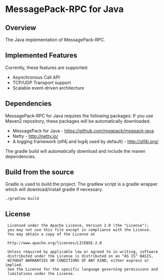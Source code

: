 MessagePack-RPC for Java
========================

## Overview

The Java implementation of MessagePack-RPC.

## Implemented Features

Currently, these features are supported:

  - Asynchronous Call API
  - TCP/UDP Transport support
  - Scalable event-driven architecture

## Dependencies

MessagePack-RPC for Java requires the following packages:
If you use Maven2 repository, these packages will be automatically downloaded.

  - MessagePack for Java - https://github.com/msgpack/msgpack-java
  - Netty - http://netty.io/
  - A logging framework (slf4j and log4j used by default) - http://slf4j.org/

The gradle build will automatically download and include the maven dependencies.

## Build from the source

Gradle is used to build the project. The gradlew script is a gradle wrapper which
will download/install gradle if necessary.

    ./gradlew build

## License

     Licensed under the Apache License, Version 2.0 (the "License");
     you may not use this file except in compliance with the License.
     You may obtain a copy of the License at

     http://www.apache.org/licenses/LICENSE-2.0

     Unless required by applicable law or agreed to in writing, software
     distributed under the License is distributed on an "AS IS" BASIS,
     WITHOUT WARRANTIES OR CONDITIONS OF ANY KIND, either express or implied.
     See the License for the specific language governing permissions and
     limitations under the License.
